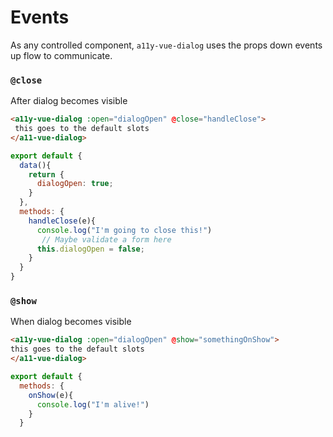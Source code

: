# Events <Badge text="in-progress" type="warn" />

As any controlled component, `a11y-vue-dialog` uses the props down events up flow to communicate.


### `@close`
After dialog becomes visible
```html
<a11y-vue-dialog :open="dialogOpen" @close="handleClose">
 this goes to the default slots
</a11-vue-dialog>
```

```js
export default {
  data(){
    return {
      dialogOpen: true;
    }
  },
  methods: {
    handleClose(e){
      console.log("I'm going to close this!")
       // Maybe validate a form here
      this.dialogOpen = false;
    }
  }
}
```
### `@show`
When dialog becomes visible
```html
<a11y-vue-dialog :open="dialogOpen" @show="somethingOnShow">
this goes to the default slots
</a11-vue-dialog>
```

```js
export default {
  methods: {
    onShow(e){
      console.log("I'm alive!")
    }
  }
}
```
